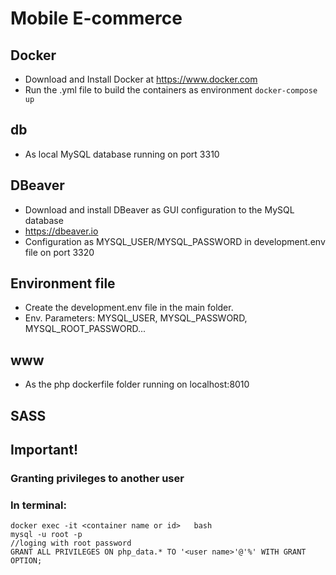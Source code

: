 # Mobile E-commerce

## Docker

- Download and Install Docker at https://www.docker.com
- Run the .yml file to build the containers as environment
  `docker-compose up`

## db

- As local MySQL database running on port 3310

## DBeaver

- Download and install DBeaver as GUI configuration to the MySQL database
- https://dbeaver.io
- Configuration as MYSQL_USER/MYSQL_PASSWORD in development.env file on port 3320

## Environment file

- Create the development.env file in the main folder.
- Env. Parameters: MYSQL_USER, MYSQL_PASSWORD, MYSQL_ROOT_PASSWORD...

## www

- As the php dockerfile folder running on localhost:8010

## SASS

## Important!

### Granting privileges to another user

### In terminal:

```
docker exec -it <container name or id>   bash
mysql -u root -p
//loging with root password
GRANT ALL PRIVILEGES ON php_data.* TO '<user name>'@'%' WITH GRANT OPTION;
```
